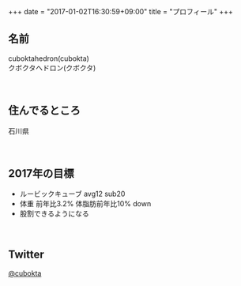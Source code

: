 +++
date = "2017-01-02T16:30:59+09:00"
title = "プロフィール"
+++

## 名前
cuboktahedron(cubokta)  
クボクタヘドロン(クボクタ)

<br>

## 住んでるところ
石川県

<br>

## 2017年の目標
- ルービックキューブ avg12 sub20
- 体重 前年比3.2% 体脂肪前年比10% down
- 股割できるようになる

<br>

## Twitter
[@cubokta](https://twitter.com/cubokta)

